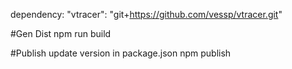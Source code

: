 dependency:
  "vtracer": "git+https://github.com/vessp/vtracer.git"

#Gen Dist
  npm run build

#Publish
  update version in package.json
  npm publish